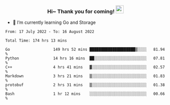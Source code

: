 <h3 align="center">
    Hi~ Thank you for coming!
    <img src="https://media.giphy.com/media/hvRJCLFzcasrR4ia7z/giphy.gif" width="25px">
</h3>

<!--
**pineapple-man/pineapple-man** is a ✨ _special_ ✨ repository because its `README.md` (this file) appears on your GitHub profile.

Here are some ideas to get you started:
- 🔭 I’m currently working on ...
- 🤔 I’m looking for help with ...
- 💬 Ask me about ...
- 📫 How to reach me: ...
- 😄 Pronouns: ...
- ⚡ Fun fact: 
- 👯 I’m looking to collaborate on kubernetes
-->
- 🌱 I’m currently learning Go and Storage

<!--START_SECTION:waka-->

```text
From: 17 July 2022 - To: 16 August 2022

Total Time: 174 hrs 13 mins

Go                   149 hrs 52 mins ████████████████████▒░░░░   81.94 %
Python               14 hrs 16 mins  ██░░░░░░░░░░░░░░░░░░░░░░░   07.81 %
C++                  4 hrs 41 mins   ▓░░░░░░░░░░░░░░░░░░░░░░░░   02.57 %
Markdown             3 hrs 21 mins   ▒░░░░░░░░░░░░░░░░░░░░░░░░   01.83 %
protobuf             2 hrs 31 mins   ▒░░░░░░░░░░░░░░░░░░░░░░░░   01.38 %
Bash                 1 hr 12 mins    ░░░░░░░░░░░░░░░░░░░░░░░░░   00.66 %
```

<!--END_SECTION:waka-->
